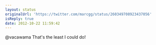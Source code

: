 ```yaml
---
layout: status
originalUrl: 'https://twitter.com/marcgg/status/260349708923437056'
isReply: true
date: 2012-10-22 11:59:42
---
```


@vacawama That's the least I could do!
